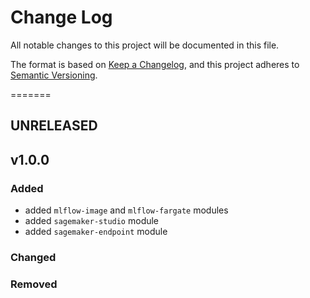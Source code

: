 # Change Log

All notable changes to this project will be documented in this file.

The format is based on [Keep a Changelog](https://keepachangelog.com/en/1.0.0/),
and this project adheres to [Semantic Versioning](https://semver.org/spec/v2.0.0.html).

=======

## UNRELEASED

## v1.0.0

### **Added**

- added `mlflow-image` and `mlflow-fargate` modules
- added `sagemaker-studio` module
- added `sagemaker-endpoint` module

### **Changed**

### **Removed**
